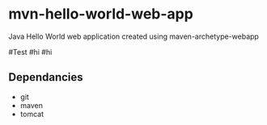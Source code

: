 # mvn-hello-world-web-app
Java Hello World web application created using maven-archetype-webapp

#Test
#hi
#hi

## Dependancies
* git
* maven
* tomcat

